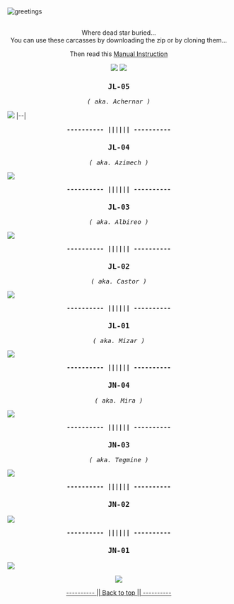 <a name="readme-top"></a>
<br>
![greetings](/Asset/Head.png)
<br>
<br>

<p align="center">
Where dead star buried... <br>
You can use these carcasses by downloading the zip or by cloning them... <br>
</p>

<p align="center">
Then read this <a href="https://github.com/closebox73/applying-theme">Manual Instruction</a>
</p>

<p align="center">
  <img src="https://img.shields.io/github/repo-size/closebox73/Star_Graves?style=for-the-badge&color=2AB1E8">
  <img src="https://img.shields.io/github/license/closebox73/Star_Graves?style=for-the-badge&color=DD3FA4">
</p>

### <p align="center"><b><samp>JL-05</samp></b></p>
<p align="center"><i><samp>( aka. Achernar )</samp></i></p>

![](/Asset/JL-05.jpg)
|--|

<p align="center"><b><samp>---------- |||||| ----------</samp></b></p>

### <p align="center"><b><samp>JL-04</samp></b></p>
<p align="center"><i><samp>( aka. Azimech )</samp></i></p>

![](/Asset/JL-04.jpg)

<p align="center"><b><samp>---------- |||||| ----------</samp></b></p>

### <p align="center"><b><samp>JL-03</samp></b></p>
<p align="center"><i><samp>( aka. Albireo )</samp></i></p>

![](/Asset/JL-03.jpg)

<p align="center"><b><samp>---------- |||||| ----------</samp></b></p>

### <p align="center"><b><samp>JL-02</samp></b></p>
<p align="center"><i><samp>( aka. Castor )</samp></i></p>

![](/Asset/JL-02.jpg)

<p align="center"><b><samp>---------- |||||| ----------</samp></b></p>

### <p align="center"><b><samp>JL-01</samp></b></p>
<p align="center"><i><samp>( aka. Mizar )</samp></i></p>

![](/Asset/JL-01.jpg)

<p align="center"><b><samp>---------- |||||| ----------</samp></b></p>

### <p align="center"><b><samp>JN-04</samp></b></p>
<p align="center"><i><samp>( aka. Mira )</samp></i></p>

![](/Asset/JN-04.jpg)

<p align="center"><b><samp>---------- |||||| ----------</samp></b></p>

### <p align="center"><b><samp>JN-03</samp></b></p>
<p align="center"><i><samp>( aka. Tegmine )</samp></i></p>

![](/Asset/JN-03.jpg)

<p align="center"><b><samp>---------- |||||| ----------</samp></b></p>

### <p align="center"><b><samp>JN-02</samp></b></p>
![](/Asset/JN-02.jpg)

<p align="center"><b><samp>---------- |||||| ----------</samp></b></p>

### <p align="center"><b><samp>JN-01</samp></b></p>
![](/Asset/JN-01.jpg)

<p align="center">
	<img src="https://api.visitorbadge.io/api/VisitorHit?user=closebox73&repo=Star_Graves&countColor=%232BB2E9">
</p>
<p align="center"><a href="#readme-top">---------- || Back to top || ----------</a></p>

